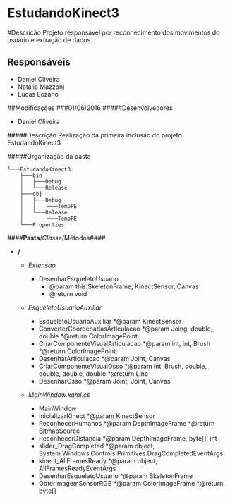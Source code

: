 # EstudandoKinect3

#Descrição
Projeto responsável por reconhecimento dos movimentos do usuário e extração de dados.

## Responsáveis
* Daniel Oliveira
* Natalia Mazzoni
* Lucas Lozano

##Modificações
###01/06/2016
#####Desenvolvedores
* Daniel Oliveira

#####Descrição
Realização da primeira inclusão do projeto EstudandoKinect3

#####Organização da pasta
```
└───EstudandoKinect3
    ├───bin
    │   ├───Debug
    │   └───Release
    ├───obj
    │   ├───Debug
    │   │   └───TempPE
    │   └───Release
    │       └───TempPE
    └───Properties
```

####**Pasta**/*Classe*/Métodos####
* **/**
	* *Extensao*
		* DesenharEsqueletoUsuario
		  * @param this.SkeletonFrame, KinectSensor, Canvas
		  * @return void
	
  * *EsqueletoUsuarioAuxiliar*
    * EsqueletoUsuarioAuxiliar
      *@param KinectSensor
    * ConverterCoordenadasArticulacao
      *@param Joing, double, double
      *@return ColorImagePoint
    * CriarComponenteVisualArticulacao
      *@param int, int, Brush
      *@return ColorImagePoint
    * DesenharArticulacao
      *@param Joint, Canvas
    * CriarComponenteVisualOsso
      *@param int, Brush, double, double, double, double 
      *@return Line
    * DesenharOsso
      *@param Joint, Joint, Canvas

  * *MainWindow.xaml.cs*
    * MainWindow
    * InicializarKinect
      *@param KinectSensor
    * ReconhecerHumanos
      *@param DepthImageFrame
      *@return BitmapSource
    * ReconhecerDistancia
      *@param DepthImageFrame, byte[], int
    * slider_DragCompleted
      *@param object, System.Windows.Controls.Primitives.DragCompletedEventArgs
    * kinect_AllFramesReady
      *@param object, AllFramesReadyEventArgs
    * DesenharEsqueletoUsuario
      *@param SkeletonFrame
    * ObterImagemSensorRGB
      *@param ColorImageFrame
      *@return byte[]
